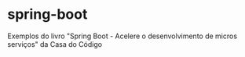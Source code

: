 # spring-boot
Exemplos do livro "Spring Boot - Acelere o desenvolvimento de micros serviços" da Casa do Código
